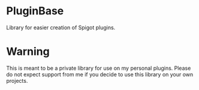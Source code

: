 # PluginBase
Library for easier creation of Spigot plugins.

# Warning
This is meant to be a private library for use on my personal plugins. Please do not expect support
from me if you decide to use this library on your own projects.
